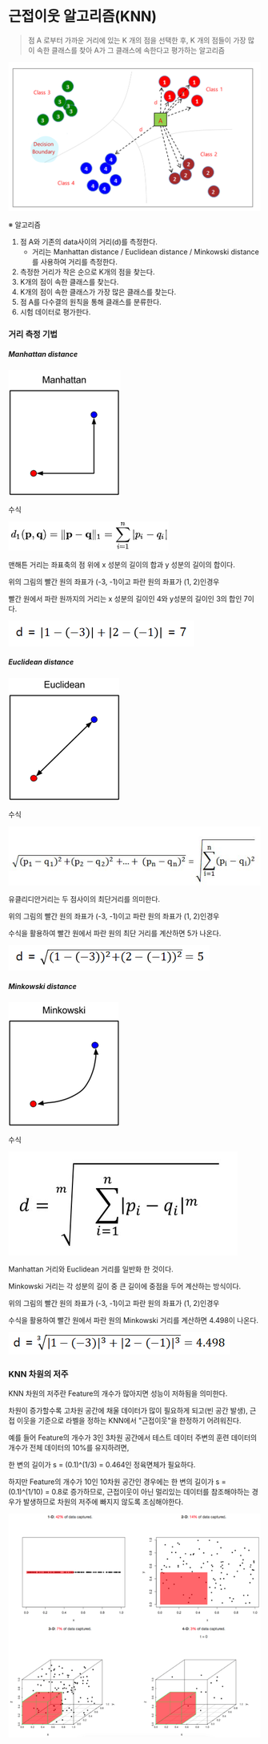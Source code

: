 # 근접이웃 알고리즘(KNN)

> 점 A 로부터 가까운 거리에 있는 K 개의 점을 선택한 후, K 개의 점들이 가장 많이 속한 클래스를 찾아 A가 그 클래스에 속한다고 평가하는 알고리즘

![knn](../../markdown-images/knn.jpg)

※ 알고리즘

1. 점 A와 기존의 data사이의 거리(d)를 측정한다.
   * 거리는 Manhattan distance / Euclidean distance / Minkowski distance를 사용하여 거리를 측정한다.
2. 측정한 거리가 작은 순으로 K개의 점을 찾는다.
3. K개의 점이 속한 클래스를 찾는다.
4. K개의 점이 속한 클래스가 가장 많은 클래스를 찾는다.
5. 점 A를 다수결의 원칙을 통해 클래스를 분류한다.
6. 시험 데이터로 평가한다.



### 거리 측정 기법

##### Manhattan distance

![knn_manhattan](../../markdown-images/knn_manhattan.png)

수식

![knn_manhattan_d](../../markdown-images/knn_manhattan_d.png)

맨해튼 거리는 좌표축의 점 위에 x 성분의 길이의 합과 y 성분의 길이의 합이다.

위의 그림의 빨간 원의 좌표가 (-3, -1)이고 파란 원의 좌표가 (1, 2)인경우 

빨간 원에서 파란 원까지의 거리는 x 성분의 길이인 4와 y성분의 길이인 3의 합인 7이다.

![knn_d](../../markdown-images/knn_d.png)

##### Euclidean distance

![knn_euclidean](../../markdown-images/knn_euclidean.png)

수식

![knn_e_d](../../markdown-images/knn_e_d.png)

유클리디안거리는 두 점사이의 최단거리를 의미한다. 

위의 그림의 빨간 원의 좌표가 (-3, -1)이고 파란 원의 좌표가 (1, 2)인경우 

수식을 활용하여 빨간 원에서 파란 원의 최단 거리를 계산하면 5가 나온다.

![knn_euc_d](../../markdown-images/knn_euc_d.png)

##### Minkowski distance

![knn_minkowski](../../markdown-images/knn_minkowski.png)

수식

![knn_minkowski_d](../../markdown-images/knn_minkowski_d.png)

Manhattan 거리와 Euclidean 거리를 일반화 한 것이다.

Minkowski 거리는 각 성분의 길이 중 큰 길이에 중점을 두어 계산하는 방식이다.

위의 그림의 빨간 원의 좌표가 (-3, -1)이고 파란 원의 좌표가 (1, 2)인경우 

수식을 활용하여 빨간 원에서 파란 원의 Minkowski 거리를 계산하면 4.498이 나온다.

![knn_min_d](../../markdown-images/knn_min_d.png)



### KNN 차원의 저주

KNN 차원의 저주란 Feature의 개수가 많아지면 성능이 저하됨을 의미한다.

차원이 증가할수록 고차원 공간에 채울 데이터가 많이 필요하게 되고(빈 공간 발생), 근접 이웃을 기준으로 라벨을 정하는 KNN에서 "근접이웃"을 한정하기 어려워진다.

예를 들어 Feature의 개수가 3인 3차원 공간에서 테스트 데이터 주변의 훈련 데이터의 개수가 전체 데이터의 10%를 유지하려면,

한 변의 길이가 s = (0.1)^(1/3) = 0.464인 정육면체가 필요하다.

하지만 Feature의 개수가 10인 10차원 공간인 경우에는 한 변의 길이가 s = (0.1)^(1/10) = 0.8로 증가하므로, 근접이웃이 아닌 멀리있는 데이터를 참조해야하는 경우가 발생하므로 차원의 저주에 빠지지 않도록 조심해야한다.

![knn_curse_of_dim](../../markdown-images/knn_curse_of_dim.png)





